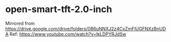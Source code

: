 # open-smart-tft-2.0-inch

Mirrored from https://drive.google.com/drive/folders/0B6uNNXJ2z4CxZmFlUGFNXzBnUDA
Ref: https://www.youtube.com/watch?v=lkLDPYRJdSw
